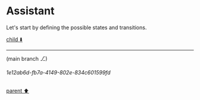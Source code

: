 # Assistant

Let's start by defining the possible states and transitions.

[child ⬇️](#1e12ab6d-fb7a-4149-802e-834c601599fd)

---

(main branch ⎇)
###### 1e12ab6d-fb7a-4149-802e-834c601599fd
[parent ⬆️](#45fa6c8d-1bf9-4949-b31d-e37ba6914b4a)
